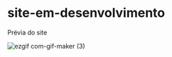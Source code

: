 # site-em-desenvolvimento
Prévia do site 

![ezgif com-gif-maker (3)](https://user-images.githubusercontent.com/94061150/142946838-89ce1b20-893d-4c0b-a9eb-f00e163dc93e.gif)
